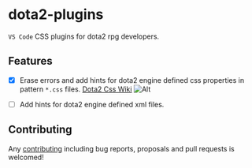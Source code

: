# dota2-plugins

[contributing]: https://raw.githubusercontent.com/invoker-bot/dota2-plugins/master/CONTRIBUTING.md
[css_example]: https://raw.githubusercontent.com/invoker-bot/dota2-plugins/master/img/example.gif

`VS Code` CSS plugins for dota2 rpg developers.

## Features

* [x] Erase errors and add hints for dota2 engine defined css properties in pattern `*.css` files. [Dota2 Css Wiki](https://developer.valvesoftware.com/wiki/Dota_2_Workshop_Tools/Panorama/CSS_Properties)
![Alt](https://raw.githubusercontent.com/invoker-bot/dota2-plugins/master/img/css_example.gifs)

* [ ] Add hints for dota2 engine defined xml files.

## Contributing

Any [contributing](contributing) including bug reports, proposals and pull requests is welcomed!
